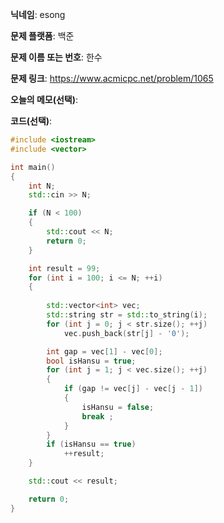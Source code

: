 **닉네임**: esong

**문제 플랫폼**: 백준

**문제 이름 또는 번호**: 한수

**문제 링크**: https://www.acmicpc.net/problem/1065

**오늘의 메모(선택)**:

**코드(선택)**:
```cpp
#include <iostream>
#include <vector>

int main()
{
	int N;
	std::cin >> N;

	if (N < 100)
	{
		std::cout << N;
		return 0;
	}

	int result = 99;
	for (int i = 100; i <= N; ++i)
	{
		
		std::vector<int> vec;
		std::string str = std::to_string(i);
		for (int j = 0; j < str.size(); ++j)
			vec.push_back(str[j] - '0');

		int gap = vec[1] - vec[0];
		bool isHansu = true;
		for (int j = 1; j < vec.size(); ++j)
		{
			if (gap != vec[j] - vec[j - 1])
			{
				isHansu = false;
				break ;
			}
		}
		if (isHansu == true)
			++result;
	}

	std::cout << result;

	return 0;
}
```

